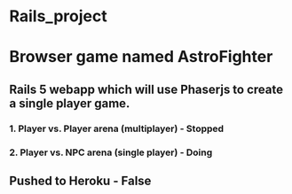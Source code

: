 # Rails_project

# Browser game named AstroFighter

## Rails 5 webapp which will use Phaserjs to create a single player game.

### 1. Player vs. Player arena (multiplayer) - Stopped
### 2. Player vs. NPC arena (single player) - Doing

## Pushed to Heroku - False
